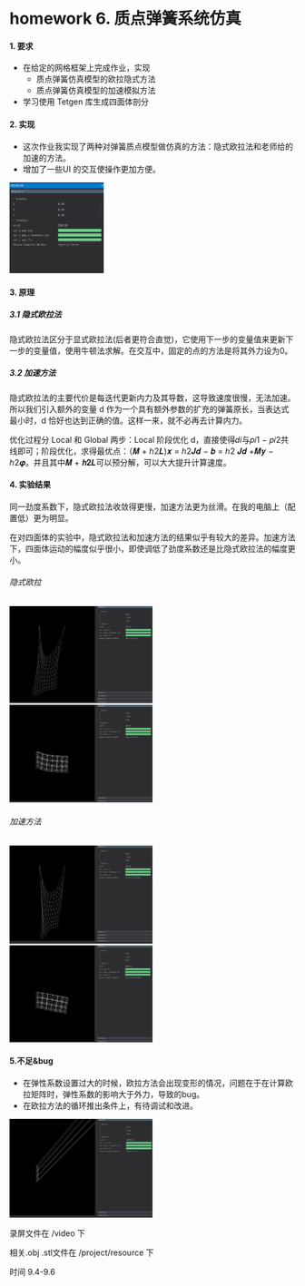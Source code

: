 #  homework 6. 质点弹簧系统仿真

#### 1. 要求

- 在给定的网格框架上完成作业，实现
  - 质点弹簧仿真模型的欧拉隐式方法
  - 质点弹簧仿真模型的加速模拟方法
- 学习使用 Tetgen 库生成四面体剖分

#### 2. 实现

- 这次作业我实现了两种对弹簧质点模型做仿真的方法：隐式欧拉法和老师给的加速的方法。
- 增加了一些UI 的交互使操作更加方便。

<img src="https://github.com/qjy-dhr/cg_learning/blob/main/6_MassSpring/picture/1.png" alt="image-20220904160429468" width="33%" />

#### 3. 原理

##### 3.1 隐式欧拉法

  隐式欧拉法区分于显式欧拉法(后者更符合直觉)，它使用下一步的变量值来更新下一步的变量值，使用牛顿法求解。在交互中，固定的点的方法是将其外力设为0。

##### 3.2 加速方法

  隐式欧拉法的主要代价是每迭代更新内力及其导数，这导致速度很慢，无法加速。所以我们引入额外的变量 d 作为一个具有额外参数的扩充的弹簧原长，当表达式最小时，d 恰好也达到正确的值。这样一来，就不必再去计算内力。

  优化过程分 Local 和 Global 两步：Local 阶段优化 d，直接使得𝑑𝑖与𝑝𝑖1 − 𝑝𝑖2共线即可；阶段优化，求得最优点：（𝑴 + ℎ2𝑳)𝒙 = ℎ2𝑱𝒅 − 𝒃 = ℎ2 𝑱𝒅 +𝑴𝒚 − ℎ2𝝋。并且其中𝑴 + 𝒉𝟐𝑳可以预分解，可以大大提升计算速度。



#### 4. 实验结果

同一劲度系数下，隐式欧拉法收敛得更慢，加速方法更为丝滑。在我的电脑上（配置低）更为明显。

在对四面体的实验中，隐式欧拉法和加速方法的结果似乎有较大的差异。加速方法下，四面体运动的幅度似乎很小，即使调低了劲度系数还是比隐式欧拉法的幅度更小。

###### 隐式欧拉

<img src="https://github.com/qjy-dhr/cg_learning/blob/main/6_MassSpring/picture/2.png" alt="image-20220904160819602" width="50%" />

<img src="https://github.com/qjy-dhr/cg_learning/blob/main/6_MassSpring/picture/3.png" alt="image-20220904160819602" width="50%" />



###### 加速方法

<img src="https://github.com/qjy-dhr/cg_learning/blob/main/6_MassSpring/picture/4.png" alt="image-20220904160950877" width="50%" />

<img src="https://github.com/qjy-dhr/cg_learning/blob/main/6_MassSpring/picture/5.png" alt="image-20220904160950877" width="50%" />





#### 5.不足&bug

-   在弹性系数设置过大的时候，欧拉方法会出现变形的情况，问题在于在计算欧拉矩阵时，弹性系数的影响大于外力，导致的bug。
- 在欧拉方法的循环推出条件上，有待调试和改进。

<img src="https://github.com/qjy-dhr/cg_learning/blob/main/6_MassSpring/picture/6.png" alt="image-20220904161202938" width="50%" />



录屏文件在 /video 下

相关.obj .stl文件在 /project/resource 下

时间 9.4-9.6
